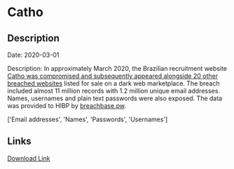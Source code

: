 # Catho

## Description

Date: 2020-03-01

Description:
In approximately March 2020, the Brazilian recruitment website <a href="https://www.binarydefense.com/threat_watch/shinyhunters-serving-up-21-new-compromised-databases/" target="_blank" rel="noopener">Catho was compromised and subsequently appeared alongside 20 other breached websites</a> listed for sale on a dark web marketplace. The breach included almost 11 million records with 1.2 million unique email addresses. Names, usernames and plain text passwords were also exposed. The data was provided to HIBP by <a href="https://breachbase.pw/" target="_blank" rel="noopener">breachbase.pw</a>.


['Email addresses', 'Names', 'Passwords', 'Usernames']

## Links

[Download Link](https://link-to.net/1229997/68.849167069987/dynamic/?r=aHR0cHM6Ly93d3cubWVkaWFmaXJlLmNvbS92aWV3L2JaWkZlSjFOS0hCUDdveC9jYXRoby5jb20uYnIvZmlsZQ==)